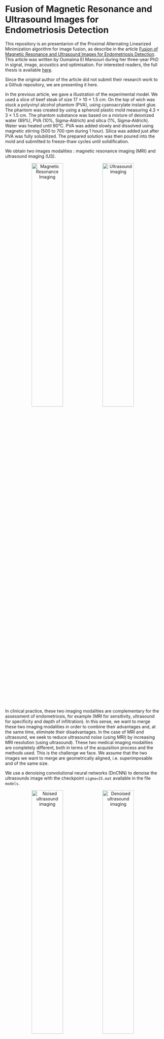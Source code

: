 # Fusion of Magnetic Resonance and Ultrasound Images for Endometriosis Detection

This repository is an presentarion of the Proximal Alternating Linearized Minimization algorithm for image fusion, as describe in the article [Fusion of Magnetic Resonance and Ultrasound Images for Endometriosis Detection](https://ieeexplore.ieee.org/document/9018380). This article was written by Oumaima El Mansouri during her three-year PhD in signal, image, acoustics and optimisation. For interested readers, the full thesis is available [here](https://theses.hal.science/tel-04172488v1/file/El_-_mansouri_Oumaima.pdf).

Since the original author of the article did not submit their research work to a Github repository, we are presenting it here.

In the previous article, we gave a illustration of the experimental model. We used a slice of beef steak of size 17 $\times$ 10 $\times$ 1.5 cm. On the top of wich was stuck a polyvinyl alcohol phantom (PVA), using cyanoacrylate instant glue. The phantom was created by using a spheroid plastic mold measuring 4.3 $\times$ 3 $\times$ 1.5 cm. The phantom substance was based on a mixture of deionized water (89%), PVA (10%, Sigma-Aldrich) and silica (1%, Sigma-Aldrich). Water was heated until 90°C. PVA was added slowly and dissolved using magnetic stirring (500 to 700 rpm during 1 hour). Silica was added just after PVA was fully solubilized. The prepared solution was then poured into the mold and submitted to freeze-thaw cycles until solidification.

We obtain two images modalities : magnetic resonance imaging (MRI) and ultrasound imaging (US).
<p align="center">
  <img src="images/Data1/irm.png" alt="Magnetic Resonance Imaging" width="45%">
  <img src="images/Data1/us.png" alt="Ultrasound imaging" width="45%">
</p>

In clinical practice, these two imaging modalities are complementary for the assessment of endometriosis, for example (MRI for sensitivity, ultrasound for specificity and depth of infiltration). In this sense, we want to merge these two imaging modalities in order to combine their advantages and, at the same time, eliminate their disadvantages. In the case of MRI and ultrasound, we seek to reduce ultrasound noise (using MRI) by increasing MRI resolution (using ultrasound). These two medical imaging modalities are completely different, both in terms of the acquisition process and the methods used. This is the challenge we face. We assume that the two images we want to merge are geometrically aligned, i.e. superimposable and of the same size.

We use a denoising convolutional neural networks (DnCNN) to denoise the ultrasounds image with the checkpoint `sigma=25.mat` available in the file `models`. 

<p align="center">
  <img src="images/Data1/us.png" alt="Noised ultrasound imaging" width="45%">
  <img src="images/Data1/us_denoising.png" alt="Denoised ultrasound imaging" width="45%">
</p>

## Algorithm

We can now merge the two images using the following algorithm.

```pseudo
Input : Denoised US image, MRI image, hyperparameters
Ouput : Fused Image
Resize the MRI image to the size of the ultrasound image
While the convergence criterion is satisfied :
    Update MRI image (x1)
          Analytical resolution with FSR_xirm_NL
          Convolution in the Fourier domain via HXconv
          Adjusting MRI (x1) by measuring the deviation with ultrasound (x2) using the derivative of the polynomial approximation
    Update US image (x2)
          Gradient descent with Descente_grad_xus_NL
          Minimising the discrepancy between the US image (x1) and the projected image f(x1)
          Inclusion of adjustment terms (data fidelity, total variation).
End
```

- Analytical resolution

$$\arg\min\limits_{x_1\in\mathbb{R}^N}\big\|y_m - SCx_1\big\|^2 + TV(x_1) + \tau_4\big\|x_2 - \chi(x_1)\big\|^2$$

The two-dimensional Fourier transform is used to solve the linear system.

- Gradient descent

$$\arg\min\limits_{x_2\in\mathbb{R}^N}\underbrace{\sum \left(e^{y_u - x_2} - \gamma(y_u - x_2) \right)}_{\text{log-Rayleigh}} + \tau_2\big\|\nabla x_2\big\|^2 + \tau_3 \big\|x_2 - \chi(x_1)\big\|^2$$

## Result

<p align="center">
  <img src="images/Data1/fusion.png" alt="Fused Image" width="45%">
</p>

Run the `Demo.m` file to obtain these results.

## Display problem

Clarification of certain aspects of Matlab : when saving results via Visual Studio Code, the saved images are inexplicably different from the figures displayed by Matlab. As I am not very familiar with the intricacies of Matlab, I wanted to point out this important aspect. This difference is effective with the denoised US image and the fused image.

- Denoised US image :
<p align="center">
  <img src="images/Data1/us_denoising.png" alt="us_denoising_image" width="45%">
  <img src="images/Data1/us_denoising_figure.png" alt="us_denoising_figure" width="45%">
</p>

- Fused image :
<p align="center">
  <img src="images/Data1/fusion.png" alt="fusion_image" width="45%">
  <img src="images/Data1/fusion_figure.png" alt="fusion_figure" width="45%">
</p>

Please let me know if you know what might be causing this noticeable difference.

## Tree view

```plaintext
Fusion-of-Magnetic-Resonance-and-Ultrasound-Images-for-Endometriosis-Detection/
├── images/
│   ├── Data1/
│   │   ├── fusion.png
│   │   ├── fusion_figure.png
│   │   ├── irm.mat
│   │   ├── irm.png
│   │   ├── mri_super_resolution.png
│   │   ├── mri_super_resolution_figure.png
│   │   ├── us.mat
│   │   ├── us.png
│   │   ├── us_denoising.png
│   │   └── us_denoising_figure.png
│   ├── Data2/
│   │   ├── IRM_GT.mat
│   │   ├── IRM_GT.png
│   │   ├── IRM_observed.mat
│   │   ├── IRM_observed.png
│   │   ├── US_GT.mat
│   │   ├── US_GT.png
│   │   ├── US_observed.mat
│   │   ├── US_observed.png
│   │   ├── fusion_GT.png
│   │   └── fusion_observed.png
│   └── Data3/
│   │   ├── IRM_GT.mat
│   │   ├── IRM_GT.png
│   │   ├── IRM_observed.mat
│   │   ├── IRM_observed.png
│   │   ├── US_GT.mat
│   │   ├── US_GT.png
│   │   ├── US_observed.mat
│   │   ├── US_observed.png
│   │   ├── fusion_GT.png
│   │   └── fusion_observed.png
├── models/
│   └── sigma=25.mat
├──synthetics/
│   ├── images/
│   │   ├── Data1/
│   │   │   ├── irm.mat
│   │   │   ├── irm.png
│   │   │   ├── us.mat
│   │   │   ├── us.png
├── fusion_matlab.jpg
│   │   ├── init_mi256_2.mat
│   │   └── irm_simu.PNG
│   ├── utils/
│   │   ├── Descente_grad_xus_NL.m
│   │   ├── FSR_xirm_NL.m
│   │   ├── FusionPALM.m
│   │   ├── HXconv.m
│   │   ├── Link.m
│   │   ├── d1.m
│   │   ├── d2.m
│   │   ├── dtd.m
│   │   ├── f1_NL.m
│   │   └── grad_f1_NL.m
│   ├── Demo.asv
│   ├── Synthetic1.asv
│   ├── Synthetic1.m
│   ├── Synthetic2.m
│   ├── demo.m
│   └── estimate_c.m
├── utils/
│   ├── Descente_grad_xus_NL.m
│   ├── FSR_xirm_NL.m
│   ├── FusionPALM.m
│   ├── HXconv.m
│   ├── Link.m
│   ├── d1.m
│   ├── d2.m
│   ├── dtd.m
│   ├── f1_NL.m
│   └── grad_f1_NL.m
├── Demo.m
├── Demo_unidim.m
├── README.md
└── estimate_c.m           
```

## Synthetics folder

The folder named `Synthetics` has been used to generate dataset 2 and datased 3. 

## Citations
If you use the code or dataset, please cite the paper as below :
```bibtex
@article{9018380,
  author={El Mansouri, Oumaima and Vidal, Fabien and Basarab, Adrian and Payoux, Pierre and Kouamé, Denis and Tourneret, Jean-Yves},
  journal={IEEE Transactions on Image Processing}, 
  title={Fusion of Magnetic Resonance and Ultrasound Images for Endometriosis Detection}, 
  year={2020},
  volume={29},
  number={},
  pages={5324-5335},
  keywords={Spatial resolution;Magnetic resonance imaging;Image fusion;Diseases;Magnetic resonance;Image fusion;magnetic resonance imaging;ultrasound imaging;super-resolution;despeckling;proximal alternating linearized minimization},
  doi={10.1109/TIP.2020.2975977}}

@phdthesis{elman2020,
url = "http://www.theses.fr/2020INPT0137",
title = "Fusion of magnetic resonance and ultrasound images for endometriosis detection",
author = "El Mansouri, Oumaima",
year = "2020",
note = "Thèse de doctorat dirigée par Basarab, AdrianTourneret, Jean-Yves et Kouamé, Denis Signal, Image, Acoustique et Optimisation Toulouse, INPT 2020",
note = "2020INPT0137",
url = "http://www.theses.fr/2020INPT0137/document",
}
```

